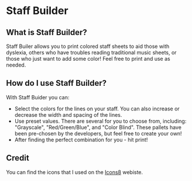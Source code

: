 # Staff Builder

## What is Staff Builder?
Staff Builer allows you to print colored staff sheets to aid those with dyslexia, others who have troubles reading traditional music sheets, or those who just want to add some color! Feel free to print and use as needed.

## How do I use Staff Builder?
With Staff Buider you can:
- Select the colors for the lines on your staff. You can also increase or decrease the width and spacing of
            the lines.
- Use preset values. There are several for you to choose from, including: "Grayscale", "Red/Green/Blue", and "Color Blind". These pallets have been pre-chosen by the developers, but feel free to create your own!
- After finding the perfect combination for you - hit print!

## Credit
You can find the icons that I used on the [Icons8](https://icons8.com/) webiste.
